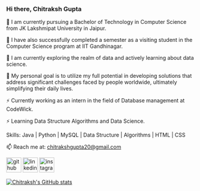 ### Hi there, Chitraksh Gupta

🔭 I am currently pursuing a Bachelor of Technology in Computer Science from JK Lakshmipat University in Jaipur.

🔭 I have also successfully completed a semester as a visiting student in the Computer Science program at IIT Gandhinagar.

🔭 I am currently exploring the realm of data and actively learning about data science. 

💬 My personal goal is to utilize my full potential in developing solutions that address significant challenges faced by people worldwide, ultimately simplifying their daily lives.

⚡ Currently working as an intern in the field of Database management at CodeWick.

⚡ Learning Data Structure Algorithms and Data Science.

Skills: Java | Python | MySQL | Data Structure | Algorithms | HTML | CSS

📫 Reach me at: chitrakshgupta20@gmail.com

[<img src='https://cdn.jsdelivr.net/npm/simple-icons@3.0.1/icons/github.svg' alt='github' height='40'>](https://github.com/ChitrakshGupta)  [<img src='https://cdn.jsdelivr.net/npm/simple-icons@3.0.1/icons/linkedin.svg' alt='linkedin' height='40'>](https://www.linkedin.com/in/chitraksh7/)  [<img src='https://cdn.jsdelivr.net/npm/simple-icons@3.0.1/icons/instagram.svg' alt='instagram' height='40'>](https://www.instagram.com/chitrakshguptaofficial/)

[![Chitraksh's GitHub stats](https://github-readme-stats.vercel.app/api?username=ChitrakshGupta)](https://github.com/ChitrakshGupta/github-readme-stats)
